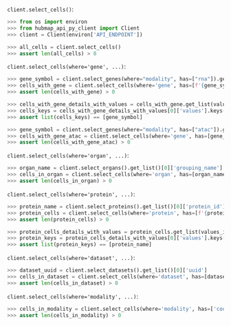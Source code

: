 `client.select_cells()`:
```python
>>> from os import environ
>>> from hubmap_api_py_client import Client
>>> client = Client(environ['API_ENDPOINT'])

>>> all_cells = client.select_cells()
>>> assert len(all_cells) > 0

```


`client.select_cells(where='gene', ...)`:
```python
>>> gene_symbol = client.select_genes(where="modality", has=["rna"]).get_list()[0]['gene_symbol']
>>> cells_with_gene = client.select_cells(where='gene', has=[f'{gene_symbol} > 1'], genomic_modality='rna')
>>> assert len(cells_with_gene) > 0

>>> cells_with_gene_details_with_values = cells_with_gene.get_list(values_included=[gene_symbol])
>>> cells_keys = cells_with_gene_details_with_values[0]['values'].keys()
>>> assert list(cells_keys) == [gene_symbol]

>>> gene_symbol = client.select_genes(where="modality", has=["atac"]).get_list()[0]['gene_symbol']
>>> cells_with_gene_atac = client.select_cells(where='gene', has=[gene_symbol], genomic_modality='atac')
>>> assert len(cells_with_gene_atac) > 0

```

`client.select_cells(where='organ', ...)`:
```python
>>> organ_name = client.select_organs().get_list()[0]['grouping_name']
>>> cells_in_organ = client.select_cells(where='organ', has=[organ_name])
>>> assert len(cells_in_organ) > 0

```

`client.select_cells(where='protein', ...)`:
```python
>>> protein_name = client.select_proteins().get_list()[0]['protein_id']
>>> protein_cells = client.select_cells(where='protein', has=[f'{protein_name}>5000'])
>>> assert len(protein_cells) > 0

>>> protein_cells_details_with_values = protein_cells.get_list(values_included=[protein_name])[0:10]
>>> protein_keys = protein_cells_details_with_values[0]['values'].keys()
>>> assert list(protein_keys) == [protein_name]

```

`client.select_cells(where='dataset', ...)`:
```python
>>> dataset_uuid = client.select_datasets().get_list()[0]['uuid']
>>> cells_in_dataset = client.select_cells(where='dataset', has=[dataset_uuid])
>>> assert len(cells_in_dataset) > 0

```

`client.select_cells(where='modality', ...)`:
```python
>>> cells_in_modality = client.select_cells(where='modality', has=['codex'])
>>> assert len(cells_in_modality) > 0

```
